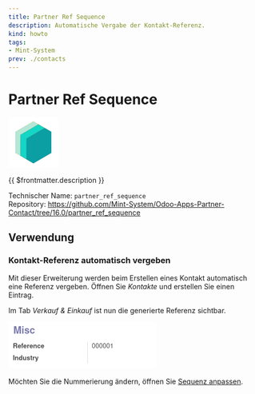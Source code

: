 ```yaml
---
title: Partner Ref Sequence
description: Automatische Vergabe der Kontakt-Referenz.
kind: howto
tags:
- Mint-System
prev: ./contacts
---
```

# Partner Ref Sequence
![icon_oms_box](attachments/icons_odoo_mint_system.png)

{{ $frontmatter.description }}

Technischer Name: `partner_ref_sequence`\
Repository: <https://github.com/Mint-System/Odoo-Apps-Partner-Contact/tree/16.0/partner_ref_sequence>

## Verwendung

### Kontakt-Referenz automatisch vergeben

Mit dieser Erweiterung werden beim Erstellen eines Kontakt automatisch eine Referenz vergeben. Öffnen Sie *Kontakte* und erstellen Sie einen Eintrag.

Im Tab *Verkauf & Einkauf* ist nun die generierte Referenz sichtbar.

![](attachments/Partner%20Ref%20Sequence.png)

Möchten Sie die Nummerierung ändern, öffnen Sie [Sequenz anpassen](Settings.md#Sequenz%20anpassen).
